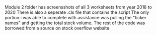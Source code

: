 Module 2 folder has screensshots of all 3 worksheets from year 2018 to 2020 
There is also a seperate .cls file that contains the script
The only portion i was able to complete with assistance was pulling the "ticker names" and getting the total stock volume.
The rest of the code was borrowed from a source on stock overflow website
